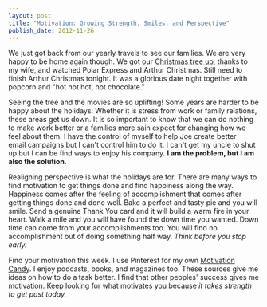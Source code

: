 ```yaml
---
layout: post
title: "Motivation: Growing Strength, Smiles, and Perspective"
publish_date: 2012-11-26
---
```


We just got back from our yearly travels to see our families. We are very happy to be home again though. We got our <a title="2012 Smith Christmas tree " href="https://t.co/RC1CisrZ" target="_blank">Christmas tree up</a>, thanks to my wife, and watched Polar Express and Arthur Christmas. Still need to finish Arthur Christmas tonight. It was a glorious date night together with popcorn and "hot hot hot, hot chocolate."

Seeing the tree and the movies are so uplifting! Some years are harder to be happy about the holidays. Whether it is stress from work or family relations, these areas get us down. It is so important to know that we can do nothing to make work better or a families more sain expect for changing how we feel about them. I have the control of myself to help Joe create better email campaigns but I can't control him to do it. I can't get my uncle to shut up but I can be find ways to enjoy his company. <strong>I am the problem, but I am also the solution.</strong>

Realigning perspective is what the holidays are for. There are many ways to find motivation to get things done and find happiness along the way. Happiness comes after the feeling of accomplishment that comes after getting things done and done well. Bake a perfect and tasty pie and you will smile. Send a genuine Thank You card and it will build a warm fire in your heart. Walk a mile and you will have found the down time you wanted. Down time can come from your accomplishments too. You will find no accomplishment out of doing something half way. <em>Think before you stop early.</em>

Find your motivation this week. I use Pinterest for my own <a title="Motivation Candy Pinterest board" href="https://pinterest.com/wolfgangcs/motivation-candy/" target="_blank">Motivation Candy</a>. I enjoy podcasts, books, and magazines too. These sources give me ideas on how to do a task better. I find that other peoples' success gives me motivation. Keep looking for what motivates you because <em>it takes strength to get past today.</em>

